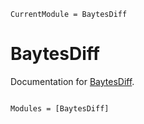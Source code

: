 ```@meta
CurrentModule = BaytesDiff
```

# BaytesDiff

Documentation for [BaytesDiff](https://github.com/paschermayr/BaytesDiff.jl).

```@index
```

```@autodocs
Modules = [BaytesDiff]
```
